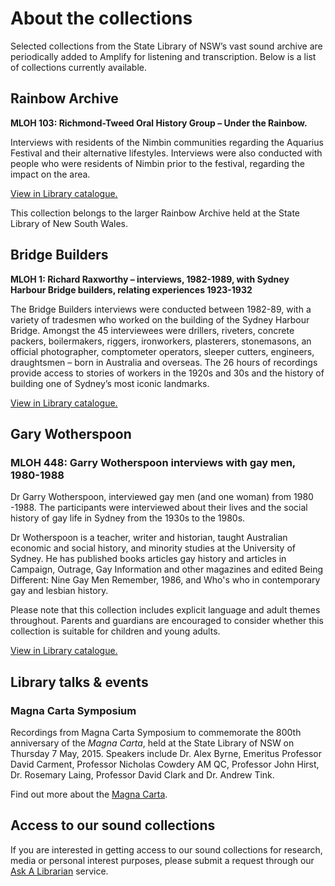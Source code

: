 # About the collections

Selected collections from the State Library of NSW’s vast sound archive are periodically added to Amplify for listening and transcription. Below is a list of collections currently available.

## Rainbow Archive

**MLOH 103: Richmond-Tweed Oral History Group – Under the Rainbow.**

Interviews with residents of the Nimbin communities regarding the Aquarius Festival and their alternative lifestyles. Interviews were also conducted with people who were residents of Nimbin prior to the festival, regarding the impact on the area.

[View in Library catalogue.](http://archival.sl.nsw.gov.au/Details/archive/110317356)

This collection belongs to the larger Rainbow Archive held at the State Library of New South Wales.

## Bridge Builders

**MLOH 1: Richard Raxworthy – interviews, 1982-1989, with Sydney Harbour Bridge builders, relating experiences 1923-1932**

The Bridge Builders interviews were conducted between 1982-89, with a variety of tradesmen who worked on the building of the Sydney Harbour Bridge. Amongst the 45 interviewees were drillers, riveters, concrete packers, boilermakers, riggers, ironworkers, plasterers, stonemasons, an official photographer, comptometer operators, sleeper cutters, engineers, draughtsmen – born in Australia and overseas. The 26 hours of recordings provide access to stories of workers in the 1920s and 30s and the history of building one of Sydney’s most iconic landmarks.

[View in Library catalogue.](http://archival.sl.nsw.gov.au/Details/archive/110050485)

## Gary Wotherspoon

### MLOH 448: Garry Wotherspoon interviews with gay men, 1980-1988

Dr Garry Wotherspoon, interviewed gay men (and one woman) from 1980 -1988. The participants were interviewed about their lives and the social history of gay life in Sydney from the 1930s to the 1980s.

Dr Wotherspoon is a teacher, writer and historian, taught Australian economic and social history, and minority studies at the University of Sydney. He has published books articles gay history and articles in Campaign, Outrage, Gay Information and other magazines and edited Being Different: Nine Gay Men Remember, 1986, and Who's who in contemporary gay and lesbian history.

Please note that this collection includes explicit language and adult themes throughout. Parents and guardians are encouraged to consider whether this collection is suitable for children and young adults.

[View in Library catalogue.](http://archival.sl.nsw.gov.au/Details/archive/110320963)

## Library talks & events

### Magna Carta Symposium

Recordings from Magna Carta Symposium to commemorate the 800th anniversary of the _Magna Carta_, held at the State Library of NSW on Thursday 7 May, 2015. Speakers include Dr. Alex Byrne, Emeritus Professor David Carment, Professor Nicholas Cowdery AM QC, Professor John Hirst, Dr. Rosemary Laing, Professor David Clark and Dr. Andrew Tink.

Find out more about the [Magna Carta](https://primo-slnsw.hosted.exlibrisgroup.com/primo-explore/fulldisplay?docid=SLNSW_ALMA21155993020002626&context=L&vid=SLNSW&search_scope=EEA&tab=default_tab&lang=en_US).

## Access to our sound collections

If you are interested in getting access to our sound collections for research, media or personal interest purposes, please submit a request through our [Ask A Librarian](http://www.sl.nsw.gov.au/research-and-collections/ask-librarian) service.
